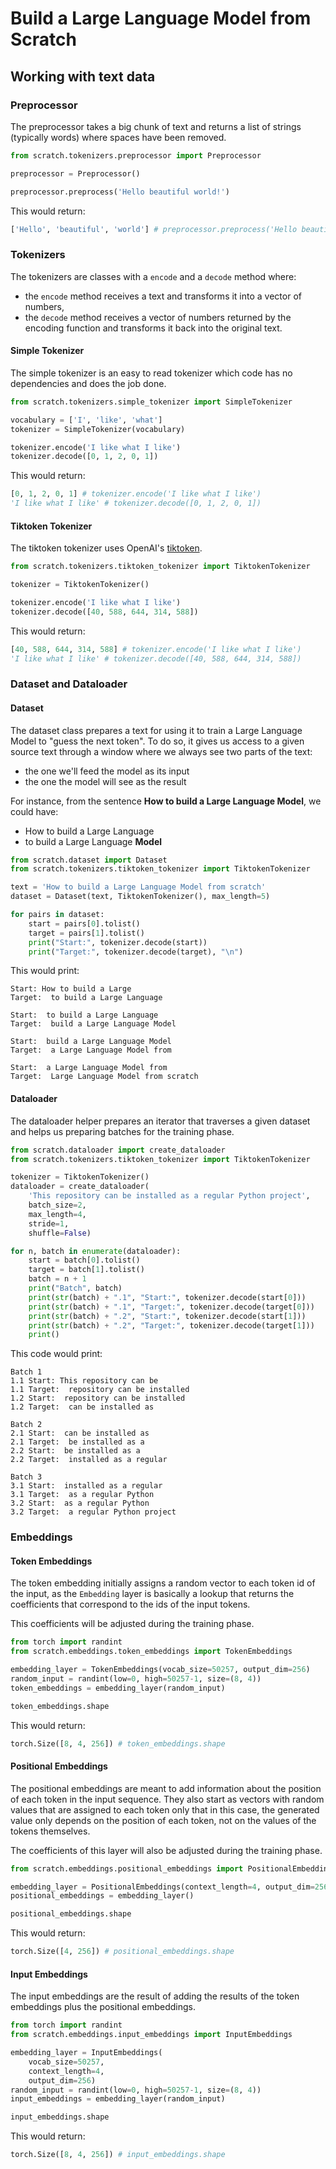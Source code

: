 # Build a Large Language Model from Scratch

## Working with text data

### Preprocessor

The preprocessor takes a big chunk of text and returns a list of strings (typically words) where spaces have been removed.

```python
from scratch.tokenizers.preprocessor import Preprocessor

preprocessor = Preprocessor()

preprocessor.preprocess('Hello beautiful world!')
```

This would return:

```python
['Hello', 'beautiful', 'world'] # preprocessor.preprocess('Hello beautiful world!')
```

### Tokenizers

The tokenizers are classes with a `encode` and a `decode` method where:

- the `encode` method receives a text and transforms it into a vector of numbers,
- the `decode` method receives a vector of numbers returned by the encoding function and transforms it back into the original text.

#### Simple Tokenizer

The simple tokenizer is an easy to read tokenizer which code has no dependencies and does the job done.

```python
from scratch.tokenizers.simple_tokenizer import SimpleTokenizer

vocabulary = ['I', 'like', 'what']
tokenizer = SimpleTokenizer(vocabulary)

tokenizer.encode('I like what I like')
tokenizer.decode([0, 1, 2, 0, 1])
```

This would return:

```python
[0, 1, 2, 0, 1] # tokenizer.encode('I like what I like')
'I like what I like' # tokenizer.decode([0, 1, 2, 0, 1])
```

#### Tiktoken Tokenizer

The tiktoken tokenizer uses OpenAI's [tiktoken](https://github.com/openai/tiktoken).

```python
from scratch.tokenizers.tiktoken_tokenizer import TiktokenTokenizer

tokenizer = TiktokenTokenizer()

tokenizer.encode('I like what I like')
tokenizer.decode([40, 588, 644, 314, 588])
```

This would return:

```python
[40, 588, 644, 314, 588] # tokenizer.encode('I like what I like')
'I like what I like' # tokenizer.decode([40, 588, 644, 314, 588])
```

### Dataset and Dataloader

#### Dataset

The dataset class prepares a text for using it to train a Large Language Model to "guess the next token". To do so, it gives us access to a given source text through a window where we always see two parts of the text:

- the one we'll feed the model as its input
- the one the model will see as the result

For instance, from the sentence **How to build a Large Language Model**, we could have:

- How to build a Large Language
- to build a Large Language **Model**

```python
from scratch.dataset import Dataset
from scratch.tokenizers.tiktoken_tokenizer import TiktokenTokenizer

text = 'How to build a Large Language Model from scratch'
dataset = Dataset(text, TiktokenTokenizer(), max_length=5)

for pairs in dataset:
    start = pairs[0].tolist()
    target = pairs[1].tolist()
    print("Start:", tokenizer.decode(start))
    print("Target:", tokenizer.decode(target), "\n")
```

This would print:

```
Start: How to build a Large
Target:  to build a Large Language

Start:  to build a Large Language
Target:  build a Large Language Model

Start:  build a Large Language Model
Target:  a Large Language Model from

Start:  a Large Language Model from
Target:  Large Language Model from scratch
```

#### Dataloader

The dataloader helper prepares an iterator that traverses a given dataset and helps us preparing batches for the training phase.

```python
from scratch.dataloader import create_dataloader
from scratch.tokenizers.tiktoken_tokenizer import TiktokenTokenizer

tokenizer = TiktokenTokenizer()
dataloader = create_dataloader(
    'This repository can be installed as a regular Python project',
    batch_size=2,
    max_length=4,
    stride=1,
    shuffle=False)

for n, batch in enumerate(dataloader):
    start = batch[0].tolist()
    target = batch[1].tolist()
    batch = n + 1
    print("Batch", batch)
    print(str(batch) + ".1", "Start:", tokenizer.decode(start[0]))
    print(str(batch) + ".1", "Target:", tokenizer.decode(target[0]))
    print(str(batch) + ".2", "Start:", tokenizer.decode(start[1]))
    print(str(batch) + ".2", "Target:", tokenizer.decode(target[1]))
    print()
```

This code would print:

```
Batch 1
1.1 Start: This repository can be
1.1 Target:  repository can be installed
1.2 Start:  repository can be installed
1.2 Target:  can be installed as

Batch 2
2.1 Start:  can be installed as
2.1 Target:  be installed as a
2.2 Start:  be installed as a
2.2 Target:  installed as a regular

Batch 3
3.1 Start:  installed as a regular
3.1 Target:  as a regular Python
3.2 Start:  as a regular Python
3.2 Target:  a regular Python project
```

### Embeddings

#### Token Embeddings

The token embedding initially assigns a random vector to each token id of the input, as the `Embedding` layer is basically a lookup that returns the coefficients that correspond to the ids of the input tokens.

This coefficients will be adjusted during the training phase.

```python
from torch import randint
from scratch.embeddings.token_embeddings import TokenEmbeddings

embedding_layer = TokenEmbeddings(vocab_size=50257, output_dim=256)
random_input = randint(low=0, high=50257-1, size=(8, 4))
token_embeddings = embedding_layer(random_input)

token_embeddings.shape
```

This would return:

```python
torch.Size([8, 4, 256]) # token_embeddings.shape
```

#### Positional Embeddings

The positional embeddings are meant to add information about the position of each token in the input sequence. They also start as vectors with random values that are assigned to each token only that in this case, the generated value only depends on the position of each token, not on the values of the tokens themselves.

The coefficients of this layer will also be adjusted during the training phase.

```python
from scratch.embeddings.positional_embeddings import PositionalEmbeddings

embedding_layer = PositionalEmbeddings(context_length=4, output_dim=256)
positional_embeddings = embedding_layer()

positional_embeddings.shape
```

This would return:

```python
torch.Size([4, 256]) # positional_embeddings.shape
```

#### Input Embeddings

The input embeddings are the result of adding the results of the token embeddings plus the positional embeddings.

```python
from torch import randint
from scratch.embeddings.input_embeddings import InputEmbeddings

embedding_layer = InputEmbeddings(
    vocab_size=50257,
    context_length=4,
    output_dim=256)
random_input = randint(low=0, high=50257-1, size=(8, 4))
input_embeddings = embedding_layer(random_input)

input_embeddings.shape
```

This would return:

```python
torch.Size([8, 4, 256]) # input_embeddings.shape
```
